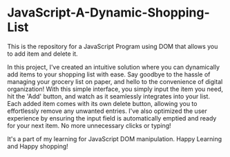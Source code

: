 # JavaScript-A-Dynamic-Shopping-List
This is the repository for a JavaScript Program using DOM that allows you to add item and delete it. 

In this project, I've created an intuitive solution where you can dynamically add items to your shopping list with ease. Say goodbye to the hassle of managing your grocery list on paper, and hello to the convenience of digital organization! With this simple interface, you  simply input the item you need, hit the 'Add' button, and watch as it seamlessly integrates into your list. Each added item comes with its own delete button, allowing you to effortlessly remove any unwanted entries. I've also optimized the user experience by ensuring the input field is automatically emptied and ready for your next item. No more unnecessary clicks or typing!

It's a part of my learning for JavaScript DOM manipulation. Happy Learning and Happy shopping! 
